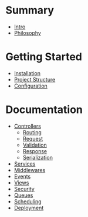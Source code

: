 # Summary

-   [Intro](./intro.md)
-   [Philosophy]()

# Getting Started

-   [Installation](./installation.md)
-   [Project Structure](./project-structure.md)
-   [Configuration](./configuration.md)

# Documentation

-   [Controllers](./controllers/index.md)
    -   [Routing](./controllers/routing.md)
    -   [Request](./controllers/request.md)
    -   [Validation](./controllers/validation.md)
    -   [Response](./controllers/response.md)
    -   [Serialization]()
-   [Services](./services.md)
-   [Middlewares](./middlewares.md)
-   [Events](./events.md)
-   [Views](./views.md)
-   [Security]()
-   [Queues]()
-   [Scheduling]()
-   [Deployment]()
